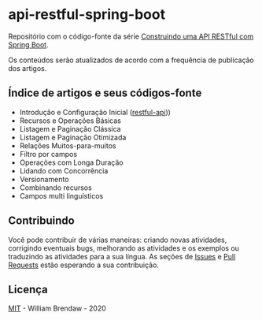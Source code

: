 # api-restful-spring-boot

Repositório com o código-fonte da série [Construindo uma API RESTful com Spring Boot](https://williambrendaw.com/tags/construindo-uma-api-restful/).

Os conteúdos serão atualizados de acordo com a frequência de publicação dos artigos.

## Índice de artigos e seus códigos-fonte

-   Introdução e Configuração Inicial ([restful-api](/restful-api)))
-   Recursos e Operações Básicas
-   Listagem e Paginação Clássica
-   Listagem e Paginação Otimizada
-   Relações Muitos-para-muitos
-   Filtro por campos
-   Operações com Longa Duração
-   Lidando com Concorrência
-   Versionamento
-   Combinando recursos
-   Campos multi linguísticos

## Contribuindo

Você pode contribuir de várias maneiras: criando novas atividades, corrigindo eventuais bugs, melhorando as atividades e os exemplos ou traduzindo as atividades para a sua língua. As seções de [Issues](https://github.com/brendaw/api-restful-spring-boot/issues) e [Pull Requests](https://github.com/brendaw/api-restful-spring-boot/pulls) estão esperando a sua contribuição.

## Licença

[MIT](LICENSE) - William Brendaw - 2020
